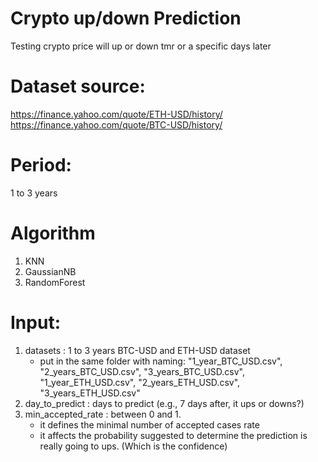 # Crypto up/down Prediction
Testing crypto price will up or down tmr or a specific days later

# Dataset source:
https://finance.yahoo.com/quote/ETH-USD/history/
https://finance.yahoo.com/quote/BTC-USD/history/

# Period: 
1 to 3 years

# Algorithm
1. KNN
2. GaussianNB
3. RandomForest 

# Input: 
1. datasets : 1 to 3 years BTC-USD and ETH-USD dataset
    - put in the same folder with naming: 
            "1_year_BTC_USD.csv", "2_years_BTC_USD.csv", "3_years_BTC_USD.csv",
            "1_year_ETH_USD.csv", "2_years_ETH_USD.csv", "3_years_ETH_USD.csv"
2. day_to_predict : days to predict (e.g., 7 days after, it ups or downs?)
3. min_accepted_rate : between 0 and 1. 
    - it defines the minimal number of accepted cases rate
    - it affects the probability suggested to determine the prediction is really going to ups. (Which is the confidence)
